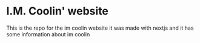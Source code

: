# I.M. Coolin' website

This is the repo for the im coolin website it was made with nextjs and it has some information about im coolin
